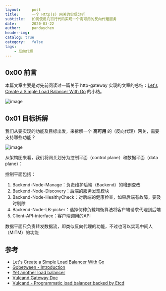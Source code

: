 ```yaml
---
layout:     post
title:      一个 Http(s) 网关的实现分析
subtitle:   如何使用几百行代码实现一个高可用的反向代理服务
date:       2020-03-22
author:     pandaychen
header-img:
catalog: true
category:   false
tags:
    - 反向代理
---
```



##  0x00    前言
本篇文章主要是对先前阅读过一篇关于 http-gateway 实现的文章的总结：[Let's Create a Simple Load Balancer With Go](https://kasvith.me/posts/lets-create-a-simple-lb-go/) 的小结。

![image](https://wx2.sbimg.cn/2020/05/22/http-lb1.png)

##  0x01    目标拆解
我们从要实现的功能及目标出发，来拆解一个 **高可用** 的（反向代理）网关，需要支持哪些功能？

![image](https://wx2.sbimg.cn/2020/05/22/http-lb-all-part.png)

从架构图来看，我们将网关划分为控制平面（control plane）和数据平面（data plane）：

控制平面包括：
1.  Backend-Node-Manage：负责维护后端（Backend）的增删查改
2.  Backend-Node-Discovery：后端的服务发现模块
3.  Backend-Node-HealthyCheck：对后端的健康检查，如果后端有故障，要及时剔除
4.  Backend-Node-LB-picker：选择何种负载均衡算法将客户端请求代理到后端
5.  Client-API-interface：客户端调用的API

数据平面只负责转发数据流，即类似反向代理的功能，不过也可以实现中间人（MITM）的功能



##  参考
-   [Let's Create a Simple Load Balancer With Go](https://kasvith.me/posts/lets-create-a-simple-lb-go/)
-   [Gobetween - Introduction](http://gobetween.io/documentation.html)
-   [Yet another load balancer](https://github.com/onestraw/golb)
-   [Vulcand Gateway Doc](https://vulcand.github.io/quickstart.html)
-   [Vulcand - Programmatic load balancer backed by Etcd](https://github.com/vulcand/vulcand)